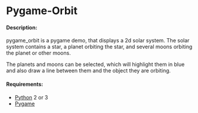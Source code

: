 # Pygame-Orbit

#### Description:
pygame_orbit is a pygame demo, that displays a 2d solar system.  The solar system contains a star, a planet orbiting the star, and several moons orbiting the planet or other moons.

The planets and moons can be selected, which will highlight them in blue and also draw a line between them and the object they are orbiting.

#### Requirements:
- [Python](https://www.python.org/) 2 or 3
- [Pygame](https://www.pygame.org/news)
